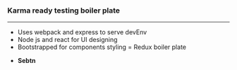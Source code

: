 ### Karma ready testing boiler plate 
-----
+ Uses webpack and express to serve devEnv
+ Node js and react for UI designing
+ Bootstrapped for components styling 
= Redux boiler plate

* **Sebtn** 